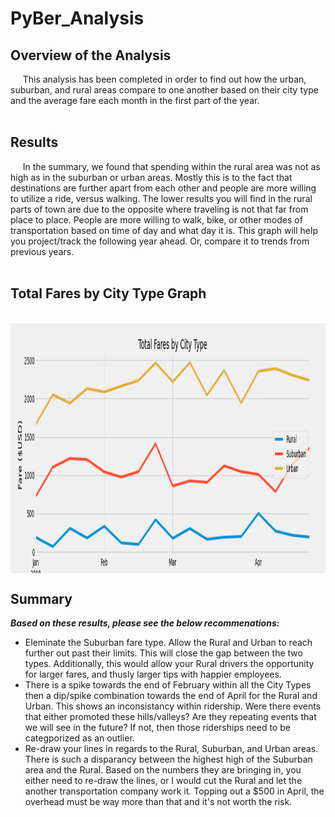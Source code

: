 # PyBer_Analysis
## Overview of the Analysis
&nbsp;&nbsp;&nbsp;&nbsp;&nbsp;This analysis has been completed in order to find out how the urban, suburban, and rural areas compare to one another based on their city type and the average fare each month in the first part of the year.<br/>
<br/>
## Results
&nbsp;&nbsp;&nbsp;&nbsp;&nbsp;In the summary, we found that spending within the rural area was not as high as in the suburban or urban areas. Mostly this is to the fact that destinations are further apart from each other and people are more willing to utilize a ride, versus walking. The lower results you will find in the rural parts of town are due to the opposite where traveling is not that far from place to place. People are more willing to walk, bike, or other modes of transportation based on time of day and what day it is. This graph will help you project/track the following year ahead. Or, compare it to trends from previous years.
<br/>
<br/>
## Total Fares by City Type Graph
<br><img align="center" width="900" height="400" src=https://github.com/ChristianShada/PyBer_Analysis/blob/main/analysis/Pyber_fare_summary.png>
## Summary
_**Based on these results, please see the below recommenations:**_
  - Eleminate the Suburban fare type. Allow the Rural and Urban to reach further out past their limits. This will close the gap between the two types. Additionally, this would allow your Rural drivers the opportunity for larger fares, and thusly larger tips with happier employees.
  - There is a spike towards the end of February within all the City Types then a dip/spike combination towards the end of April for the Rural and Urban. This shows an inconsistancy within ridership. Were there events that either promoted these hills/valleys? Are they repeating events that we will see in the future? If not, then those riderships need to be categporized as an outlier.
  - Re-draw your lines in regards to the Rural, Suburban, and Urban areas. There is such a disparancy between the highest high of the Suburban area and the Rural. Based on the numbers they are bringing in, you either need to re-draw the lines, or I would cut the Rural and let the another transportation company work it. Topping out a $500 in April, the overhead must be way more than that and it's not worth the risk. 
